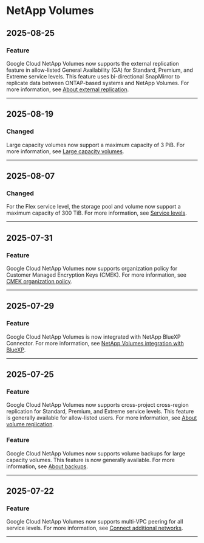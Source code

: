 # NetApp Volumes

## 2025-08-25

### Feature

Google Cloud NetApp Volumes now supports the external replication feature in allow-listed General Availability (GA) for Standard, Premium, and Extreme service levels. This feature uses bi-directional SnapMirror to replicate data between ONTAP-based systems and NetApp Volumes. For more information, see [About external replication](https://cloud.google.com/netapp/volumes/docs/protect-data/replicate-ontap/overview#about_external_replication).

---
## 2025-08-19

### Changed

Large capacity volumes now support a maximum capacity of 3 PiB. For more information, see [Large capacity volumes](https://cloud.google.com/netapp/volumes/docs/configure-and-use/volumes/overview#large-capacity-volumes).

---
## 2025-08-07

### Changed

For the Flex service level, the storage pool and volume now support a maximum capacity of 300 TiB. For more information, see [Service levels](https://cloud.google.com/netapp/volumes/docs/discover/service-levels).

---
## 2025-07-31

### Feature

Google Cloud NetApp Volumes now supports organization policy for Customer Managed Encryption Keys (CMEK). For more information, see [CMEK organization policy](https://cloud.google.com/netapp/volumes/docs/configure-and-use/cmek/cmek-overview#cmek_organization_policy).

---
## 2025-07-29

### Feature

Google Cloud NetApp Volumes is now integrated with NetApp BlueXP Connector. For more information, see [NetApp Volumes integration with BlueXP](https://cloud.google.com/netapp/volumes/docs/discover/features#netapp-volumes-integration-with-bluexp).

---
## 2025-07-25

### Feature

Google Cloud NetApp Volumes now supports cross-project cross-region replication for Standard, Premium, and Extreme service levels. This feature is generally available for allow-listed users. For more information, see [About volume replication](https://cloud.google.com/netapp/volumes/docs/protect-data/about-volume-replication).

### Feature

Google Cloud NetApp Volumes now supports volume backups for large capacity volumes. This feature is now generally available. For more information, see [About backups](https://cloud.google.com/netapp/volumes/docs/protect-data/about-backups).

---
## 2025-07-22

### Feature

Google Cloud NetApp Volumes now supports multi-VPC peering for all service levels. For more information, see [Connect additional networks](https://cloud.google.com/netapp/volumes/docs/get-started/quickstarts/connect-additional-networks).

---
